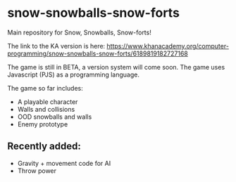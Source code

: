 # snow-snowballs-snow-forts
Main repository for Snow, Snowballs, Snow-forts!

The link to the KA version is here:
https://www.khanacademy.org/computer-programming/snow-snowballs-snow-forts/6189819182727168

The game is still in BETA, a version system will come soon. The game uses Javascript (PJS) as a programming language.

The game so far includes:
 - A playable character
 - Walls and collisions
 - OOD snowballs and walls
 - Enemy prototype

 ## Recently added:
 - Gravity + movement code for AI
 - Throw power
